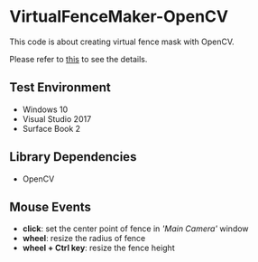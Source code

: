 # VirtualFenceMaker-OpenCV

  This code is about creating virtual fence mask with OpenCV.
  
  Please refer to [this](https://emoy.net/Virtual-Fence-Maker) to see the details.
  

  
## Test Environment
  * Windows 10
  * Visual Studio 2017
  * Surface Book 2
  
## Library Dependencies
  * OpenCV

## Mouse Events
  * **click**: set the center point of fence in *'Main Camera'* window
  * **wheel**: resize the radius of fence
  * **wheel + Ctrl key**: resize the fence height
